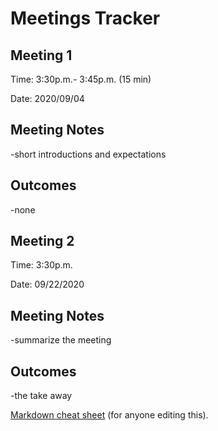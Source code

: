# **Meetings Tracker**

## **Meeting 1**

Time: 3:30p.m.- 3:45p.m. (15 min)

Date: 2020/09/04

## Meeting Notes
-short introductions and expectations

## Outcomes
-none


## **Meeting 2**

Time: 3:30p.m.

Date: 09/22/2020

## Meeting Notes
-summarize the meeting

## Outcomes
-the take away

[Markdown cheat sheet](https://support.squarespace.com/hc/en-us/articles/206543587-Markdown-cheat-sheet "Title") (for anyone editing this).
